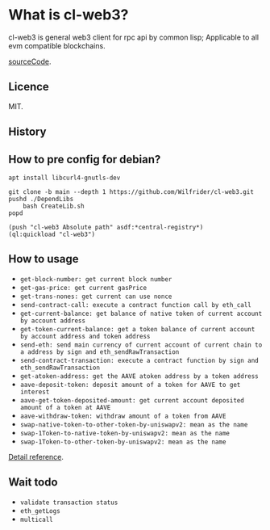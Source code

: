 # What is cl-web3?

cl-web3 is general web3 client for rpc api by common lisp; Applicable to all evm compatible blockchains.

[sourceCode](https://github.com/Wilfrider/cl-web3.git).


## Licence

MIT.

## History


## How to pre config for debian?

    apt install libcurl4-gnutls-dev

    git clone -b main --depth 1 https://github.com/Wilfrider/cl-web3.git
    pushd ./DependLibs
        bash CreateLib.sh
    popd

    (push "cl-web3 Absolute path" asdf:*central-registry*)
    (ql:quickload "cl-web3")

## How to usage

-   `get-block-number: get current block number`
-   `get-gas-price: get current gasPrice`
-   `get-trans-nones: get current can use nonce`
-   `send-contract-call: execute a contract function call by eth_call`
-   `get-current-balance: get balance of native token of current account by account address`
-   `get-token-current-balance: get a token balance of current account by account address and token address`
-   `send-eth: send main currency of current account of current chain to a address by sign and eth_sendRawTransaction`
-   `send-contract-transaction: execute a contract function by sign and eth_sendRawTransaction`
-   `get-atoken-address: get the AAVE atoken address by a token address`
-   `aave-deposit-token: deposit amount of a token for AAVE to get interest`
-   `aave-get-token-deposited-amount: get current account deposited amount of a token at AAVE`
-   `aave-withdraw-token: withdraw amount of a token from AAVE`
-   `swap-native-token-to-other-token-by-uniswapv2: mean as the name`
-   `swap-1Token-to-native-token-by-uniswapv2: mean as the name`
-   `swap-1Token-to-other-token-by-uniswapv2: mean as the name`

[Detail reference](https://github.com/Wilfrider/cl-web3/blob/main/example/web3Example.lisp).

## Wait todo

-   `validate transaction status`
-   `eth_getLogs`
-   `multicall`
